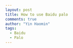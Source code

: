 ```yaml
---
layout: post
title: How to use Baidu palo
comments: true
author: "Yin Haomin"
tags: 
  - Baidu
  - Palo
---
```

